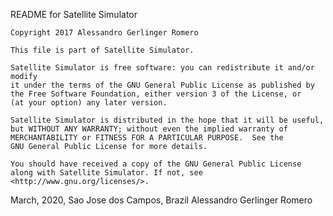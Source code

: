 README for Satellite Simulator

    Copyright 2017 Alessandro Gerlinger Romero

    This file is part of Satellite Simulator.

    Satellite Simulator is free software: you can redistribute it and/or modify
    it under the terms of the GNU General Public License as published by
    the Free Software Foundation, either version 3 of the License, or
    (at your option) any later version.

    Satellite Simulator is distributed in the hope that it will be useful,
    but WITHOUT ANY WARRANTY; without even the implied warranty of
    MERCHANTABILITY or FITNESS FOR A PARTICULAR PURPOSE.  See the
    GNU General Public License for more details.

    You should have received a copy of the GNU General Public License
    along with Satellite Simulator. If not, see <http://www.gnu.org/licenses/>.

March, 2020, Sao Jose dos Campos, Brazil
Alessandro Gerlinger Romero
